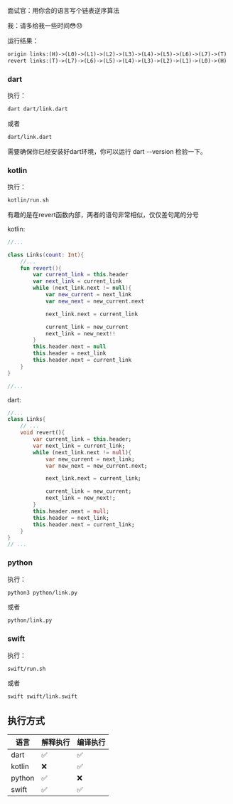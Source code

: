面试官：用你会的语言写个链表逆序算法

我：请多给我一些时间😳😓


运行结果：
```txt
origin links:(H)->(L0)->(L1)->(L2)->(L3)->(L4)->(L5)->(L6)->(L7)->(T)
revert links:(T)->(L7)->(L6)->(L5)->(L4)->(L3)->(L2)->(L1)->(L0)->(H)
```

### dart

执行：
```bash
dart dart/link.dart
```
或者
```bash
dart/link.dart
```

需要确保你已经安装好dart环境，你可以运行 dart --version 检验一下。


### kotlin

执行：
```bash
kotlin/run.sh
```


有趣的是在revert函数内部，两者的语句非常相似，仅仅差句尾的分号

kotlin:
```kotlin
//...

class Links(count: Int){
    //...
    fun revert(){
        var current_link = this.header
        var next_link = current_link
        while (next_link.next != null){
            var new_current = next_link
            var new_next = new_current.next

            next_link.next = current_link

            current_link = new_current
            next_link = new_next!!
        }
        this.header.next = null
        this.header = next_link
        this.header.next = current_link
    }
}

//...
```

dart:
```dart
//...
class Links{
    // ...
    void revert(){
        var current_link = this.header;
        var next_link = current_link;
        while (next_link.next != null){
            var new_current = next_link;
            var new_next = new_current.next;

            next_link.next = current_link;

            current_link = new_current;
            next_link = new_next!;
        }
        this.header.next = null;
        this.header = next_link;
        this.header.next = current_link;
    }
}
// ...
```

### python


执行：
```bash
python3 python/link.py
```
或者
```bash
python/link.py
```

### swift

执行：
```bash
swift/run.sh
```
或者
```bash
swift swift/link.swift 
```


## 执行方式

语言 | 解释执行 | 编译执行
----|----|----
dart |✅| ✅
kotlin| ❌ |✅ 
python|✅| ❌ 
swift|✅| ✅
